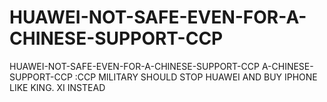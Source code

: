# HUAWEI-NOT-SAFE-EVEN-FOR-A-CHINESE-SUPPORT-CCP
HUAWEI-NOT-SAFE-EVEN-FOR-A-CHINESE-SUPPORT-CCP
  A-CHINESE-SUPPORT-CCP
  :CCP MILITARY SHOULD STOP HUAWEI AND BUY IPHONE LIKE KING. XI INSTEAD
